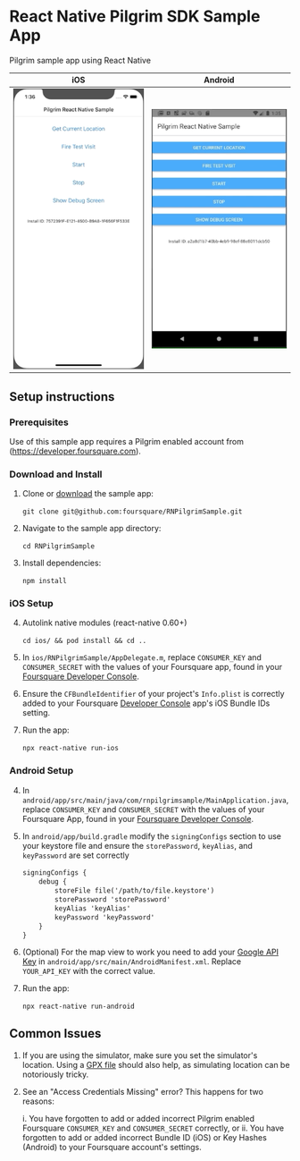 # React Native Pilgrim SDK Sample App
Pilgrim sample app using React Native

|iOS                |Android                |
|-------------------|-----------------------|
|![](images/ios.gif)|![](images/android.gif)|

## Setup instructions


### Prerequisites

Use of this sample app requires a Pilgrim enabled account from (https://developer.foursquare.com).


### Download and Install

1. Clone or [download](https://github.com/foursquare/RNPilgrimSample) the sample app:

    `git clone git@github.com:foursquare/RNPilgrimSample.git`

2. Navigate to the sample app directory:

    `cd RNPilgrimSample`

3. Install dependencies:

    `npm install`


### iOS Setup

4. Autolink native modules (react-native 0.60+)

    `cd ios/ && pod install && cd ..`

5. In `ios/RNPilgrimSample/AppDelegate.m`, replace `CONSUMER_KEY` and `CONSUMER_SECRET` with the values of your Foursquare app, found in your [Foursquare Developer Console](https://foursquare.com/developers/apps/).


6. Ensure the `CFBundleIdentifier` of your project's `Info.plist` is correctly added to your Foursquare [Developer Console](https://foursquare.com/developers/apps/) app's iOS Bundle IDs setting.

7. Run the app:

    `npx react-native run-ios`



### Android Setup

4. In `android/app/src/main/java/com/rnpilgrimsample/MainApplication.java`, replace `CONSUMER_KEY` and `CONSUMER_SECRET` with the values of your Foursquare App, found in your [Foursquare Developer Console](https://developer.foursquare.com).

5. In `android/app/build.gradle` modify the `signingConfigs` section to use your keystore file and ensure the `storePassword`, `keyAlias`, and `keyPassword` are set correctly

    ```
    signingConfigs {
        debug {
            storeFile file('/path/to/file.keystore')
            storePassword 'storePassword'
            keyAlias 'keyAlias'
            keyPassword 'keyPassword'
        }
    }
    ```

6. (Optional) For the map view to work you need to add your [Google API Key](https://developers.google.com/maps/documentation/android-sdk/get-api-key) in `android/app/src/main/AndroidManifest.xml`.  Replace `YOUR_API_KEY` with the correct value.

7. Run the app:

    `npx react-native run-android`


## Common Issues

1. If you are using the simulator, make sure you set the simulator's location. Using a [GPX file](https://www.gpxgenerator.com/) should also help, as simulating location can be notoriously tricky.

2. See an "Access Credentials Missing" error? This happens for two reasons:

    i. You have forgotten to add or added incorrect Pilgrim enabled Foursquare `CONSUMER_KEY` and `CONSUMER_SECRET` correctly, or
    ii. You have forgotten to add or added incorrect Bundle ID (iOS) or Key Hashes (Android) to your Foursquare account's settings.

